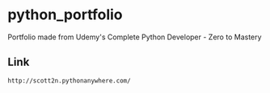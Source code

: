 # python_portfolio

Portfolio made from Udemy's Complete Python Developer - Zero to Mastery

## Link

    http://scott2n.pythonanywhere.com/
